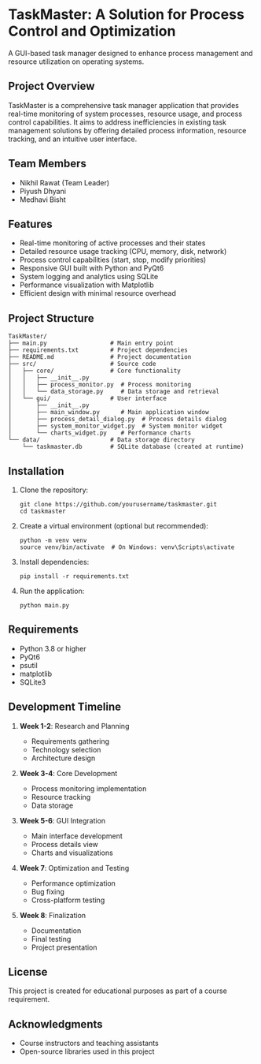 # TaskMaster: A Solution for Process Control and Optimization

A GUI-based task manager designed to enhance process management and resource utilization on operating systems.

## Project Overview

TaskMaster is a comprehensive task manager application that provides real-time monitoring of system processes, resource usage, and process control capabilities. It aims to address inefficiencies in existing task management solutions by offering detailed process information, resource tracking, and an intuitive user interface.

## Team Members

- Nikhil Rawat (Team Leader)
- Piyush Dhyani
- Medhavi Bisht

## Features

- Real-time monitoring of active processes and their states
- Detailed resource usage tracking (CPU, memory, disk, network)
- Process control capabilities (start, stop, modify priorities)
- Responsive GUI built with Python and PyQt6
- System logging and analytics using SQLite
- Performance visualization with Matplotlib
- Efficient design with minimal resource overhead

## Project Structure

```
TaskMaster/
├── main.py                  # Main entry point
├── requirements.txt         # Project dependencies
├── README.md                # Project documentation
├── src/                     # Source code
│   ├── core/                # Core functionality
│   │   ├── __init__.py
│   │   ├── process_monitor.py  # Process monitoring
│   │   └── data_storage.py     # Data storage and retrieval
│   └── gui/                 # User interface
│       ├── __init__.py
│       ├── main_window.py      # Main application window
│       ├── process_detail_dialog.py  # Process details dialog
│       ├── system_monitor_widget.py  # System monitor widget
│       └── charts_widget.py    # Performance charts
└── data/                    # Data storage directory
    └── taskmaster.db        # SQLite database (created at runtime)
```

## Installation

1. Clone the repository:
   ```
   git clone https://github.com/yourusername/taskmaster.git
   cd taskmaster
   ```

2. Create a virtual environment (optional but recommended):
   ```
   python -m venv venv
   source venv/bin/activate  # On Windows: venv\Scripts\activate
   ```

3. Install dependencies:
   ```
   pip install -r requirements.txt
   ```

4. Run the application:
   ```
   python main.py
   ```

## Requirements

- Python 3.8 or higher
- PyQt6
- psutil
- matplotlib
- SQLite3

## Development Timeline

1. **Week 1-2**: Research and Planning
   - Requirements gathering
   - Technology selection
   - Architecture design

2. **Week 3-4**: Core Development
   - Process monitoring implementation
   - Resource tracking
   - Data storage

3. **Week 5-6**: GUI Integration
   - Main interface development
   - Process details view
   - Charts and visualizations

4. **Week 7**: Optimization and Testing
   - Performance optimization
   - Bug fixing
   - Cross-platform testing

5. **Week 8**: Finalization
   - Documentation
   - Final testing
   - Project presentation

## License

This project is created for educational purposes as part of a course requirement.

## Acknowledgments

- Course instructors and teaching assistants
- Open-source libraries used in this project
